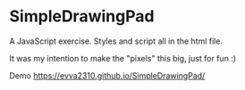 # SimpleDrawingPad

A JavaScript exercise. Styles and script all in the html file.

It was my intention to make the "pixels" this big, just for fun   :)

Demo    https://evva2310.github.io/SimpleDrawingPad/
